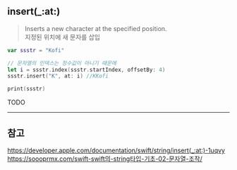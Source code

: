 ## insert(\_:at:)

> Inserts a new character at the specified position.
> <br/>
> 지정된 위치에 새 문자를 삽입
> <br/>

```swift
var ssstr = "Kofi"

// 문자열의 인덱스는 정수값이 아니기 때문에
let i = ssstr.index(ssstr.startIndex, offsetBy: 4)
ssstr.insert("K", at: i) //KKofi

print(ssstr)

```

TODO

---

## 참고

https://developer.apple.com/documentation/swift/string/insert(_:at:)-1uqvy
<br/>
https://soooprmx.com/swift-swift의-string타입-기초-02-문자열-조작/
<br/>
